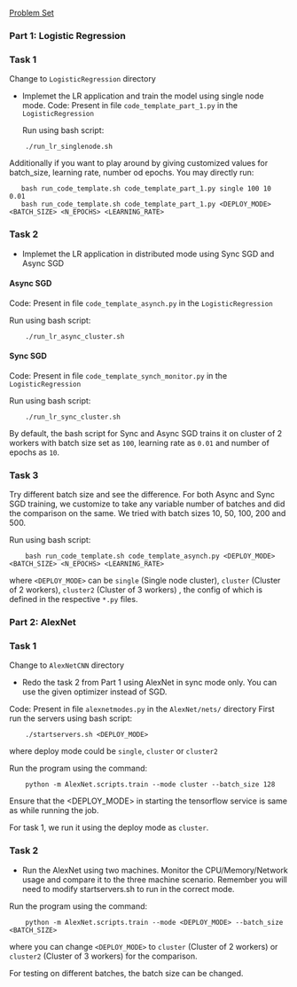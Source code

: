 [Problem Set](http://pages.cs.wisc.edu/~akella/CS744/S19/assignment2_html/assignment2.html)

### Part 1: Logistic Regression
### Task 1
Change to `LogisticRegression` directory
* Implemet the LR application and train the model using single node mode.
Code: Present in file `code_template_part_1.py` in the `LogisticRegression`

    Run using bash script:
```
    ./run_lr_singlenode.sh
```
Additionally if you want to play around by giving customized values for batch_size, learning rate, number od epochs. You may directly run:
 ```
    bash run_code_template.sh code_template_part_1.py single 100 10 0.01
    bash run_code_template.sh code_template_part_1.py <DEPLOY_MODE> <BATCH_SIZE> <N_EPOCHS> <LEARNING_RATE>
 ```

### Task 2
* Implemet the LR application in distributed mode using Sync SGD and Async SGD

#### Async SGD
Code: Present in file `code_template_asynch.py` in the `LogisticRegression`
 
Run using bash script:
```
    ./run_lr_async_cluster.sh
```

#### Sync SGD
Code: Present in file `code_template_synch_monitor.py` in the `LogisticRegression`

Run using bash script:
```
    ./run_lr_sync_cluster.sh
```

By default, the bash script for Sync and Async SGD trains it on cluster of 2 workers with batch size set as `100`, learning rate as `0.01` and number of epochs as `10`.

### Task 3
Try different batch size and see the difference.
For both Async and Sync SGD training, we customize to take any variable number of batches and did the comparison on the same. We tried with batch sizes 10, 50, 100, 200 and 500.

Run using bash script:
```
    bash run_code_template.sh code_template_asynch.py <DEPLOY_MODE> <BATCH_SIZE> <N_EPOCHS> <LEARNING_RATE>
```
where `<DEPLOY_MODE>` can be `single` (Single node cluster), `cluster` (Cluster of 2 workers), `cluster2` (Cluster of 3 workers) , the config of which is defined in the respective `*.py` files.

### Part 2: AlexNet
### Task 1
Change to `AlexNetCNN` directory


* Redo the task 2 from Part 1 using AlexNet in sync mode only. You can use the given optimizer instead of SGD.

Code: Present in file `alexnetmodes.py` in the `AlexNet/nets/` directory
First run the servers using bash script:
```
    ./startservers.sh <DEPLOY_MODE>
```
where deploy mode could be `single`, `cluster` or  `cluster2`
    
Run the program using the command:
```
    python -m AlexNet.scripts.train --mode cluster --batch_size 128
```
Ensure that the <DEPLOY_MODE> in starting the tensorflow service is same as while running the job.

For task 1, we run it using the deploy mode as `cluster`.


### Task 2
* Run the AlexNet using two machines. Monitor the CPU/Memory/Network usage and compare it to the three machine scenario. Remember you will need to modify startservers.sh to run in the correct mode.

Run the program using the command:
```
    python -m AlexNet.scripts.train --mode <DEPLOY_MODE> --batch_size <BATCH_SIZE>
```
where you can change `<DEPLOY_MODE>` to `cluster` (Cluster of 2 workers) or `cluster2` (Cluster of 3 workers) for the comparison.

For testing on different batches, the batch size can be changed.


